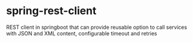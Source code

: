 # spring-rest-client
REST client in springboot that can provide reusable option to call services with JSON and XML content, configurable timeout and retries
